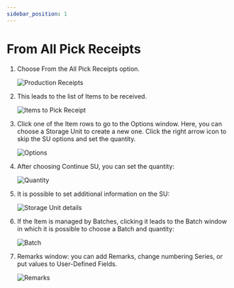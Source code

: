 ```yaml
---
sidebar_position: 1
---
```


# From All Pick Receipts

1. Choose From the All Pick Receipts option.

    ![Production Receipts](./media/FromAllPickReceipts.webp)
2. This leads to the list of Items to be received.

    ![Items to Pick Receipt](./media/ItemsToPickReceipt.webp)
3. Click one of the Item rows to go to the Options window. Here, you can choose a Storage Unit to create a new one. Click the right arrow icon to skip the SU options and set the quantity.

    ![Options](./media/Options.webp)
4. After choosing Continue SU, you can set the quantity:

    ![Quantity](./media/Quantity.webp)
5. It is possible to set additional information on the SU:

    ![Storage Unit details](./media/SUDetails.webp)
6. If the Item is managed by Batches, clicking it leads to the Batch window in which it is possible to choose a Batch and quantity:

    ![Batch](./media/BatchReceipted.webp)
7. Remarks window: you can add Remarks, change numbering Series, or put values to User-Defined Fields.

    ![Remarks](./media/Remarks.webp)
